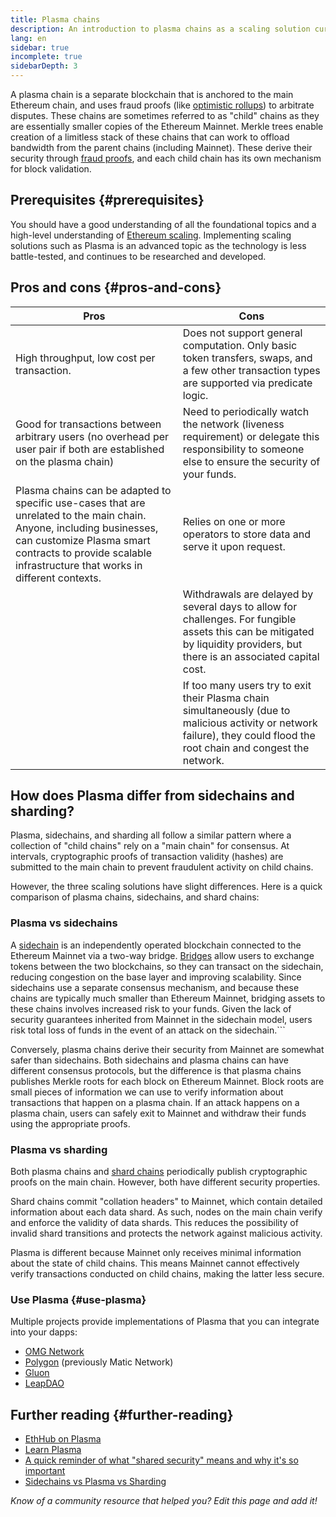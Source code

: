 ```yaml
---
title: Plasma chains
description: An introduction to plasma chains as a scaling solution currently utilized by the Ethereum community.
lang: en
sidebar: true
incomplete: true
sidebarDepth: 3
---
```


A plasma chain is a separate blockchain that is anchored to the main Ethereum chain, and uses fraud proofs (like [optimistic rollups](/developers/docs/scaling/optimistic-rollups/)) to arbitrate disputes. These chains are sometimes referred to as "child" chains as they are essentially smaller copies of the Ethereum Mainnet. Merkle trees enable creation of a limitless stack of these chains that can work to offload bandwidth from the parent chains (including Mainnet). These derive their security through [fraud proofs](/glossary/#fraud-proof), and each child chain has its own mechanism for block validation.

## Prerequisites {#prerequisites}

You should have a good understanding of all the foundational topics and a high-level understanding of [Ethereum scaling](/developers/docs/scaling/). Implementing scaling solutions such as Plasma is an advanced topic as the technology is less battle-tested, and continues to be researched and developed.

## Pros and cons {#pros-and-cons}

| Pros                                                                                                                  | Cons                                                                                                                                                                        |
| --------------------------------------------------------------------------------------------------------------------- | --------------------------------------------------------------------------------------------------------------------------------------------------------------------------- |
| High throughput, low cost per transaction.                                                                            | Does not support general computation. Only basic token transfers, swaps, and a few other transaction types are supported via predicate logic.                               |
| Good for transactions between arbitrary users (no overhead per user pair if both are established on the plasma chain) | Need to periodically watch the network (liveness requirement) or delegate this responsibility to someone else to ensure the security of your funds.                         |
|  Plasma chains can be adapted to specific use-cases that are unrelated to the main chain. Anyone, including businesses, can customize Plasma smart contracts to provide scalable infrastructure that works in different contexts.                                                       | Relies on one or more operators to store data and serve it upon request.                                                                                              |
|                                                                                                                        | Withdrawals are delayed by several days to allow for challenges. For fungible assets this can be mitigated by liquidity providers, but there is an associated capital cost. |
|                                                                                                                        | If too many users try to exit their Plasma chain simultaneously (due to malicious activity or network failure), they could flood the root chain and congest the network. | 

## How does Plasma differ from sidechains and sharding? 

Plasma, sidechains, and sharding all follow a similar pattern where a collection of "child chains" rely on a "main chain" for consensus. At intervals, cryptographic proofs of transaction validity (hashes) are submitted to the main chain to prevent fraudulent activity on child chains. 

However, the three scaling solutions have slight differences. Here is a quick comparison of plasma chains, sidechains, and shard chains:

### Plasma vs sidechains  

A [sidechain](/developers/docs/scaling/sidechains/) is an independently operated blockchain connected to the Ethereum Mainnet via a two-way bridge. [Bridges](/bridges/) allow users to exchange tokens between the two blockchains, so they can transact on the sidechain, reducing congestion on the base layer and improving scalability. 
Since sidechains use a separate consensus mechanism, and because these chains are typically much smaller than Ethereum Mainnet, bridging assets to these chains involves increased risk to your funds. Given the lack of security guarantees inherited from Mainnet in the sidechain model, users risk total loss of funds in the event of an attack on the sidechain.```

Conversely, plasma chains derive their security from Mainnet are somewhat safer than sidechains.  Both sidechains and plasma chains can have different consensus protocols, but the difference is that plasma chains publishes Merkle roots for each block on Ethereum Mainnet. Block roots are small pieces of information we can use to verify information about transactions that happen on a plasma chain. If an attack happens on a plasma chain, users can safely exit to Mainnet and withdraw their funds using the appropriate proofs. 

### Plasma vs sharding

Both plasma chains and [shard chains](/upgrades/shard-chains/) periodically publish cryptographic proofs on the main chain. However, both have different security properties. 

Shard chains commit "collation headers" to Mainnet, which contain detailed information about each data shard. As such, nodes on the main chain verify and enforce the validity of data shards. This reduces the possibility of invalid shard transitions and protects the network against malicious activity.  

Plasma is different because Mainnet only receives minimal information about the state of child chains. This means Mainnet cannot effectively verify transactions conducted on child chains, making the latter less secure. 

### Use Plasma {#use-plasma}

Multiple projects provide implementations of Plasma that you can integrate into your dapps:

- [OMG Network](https://omg.network/)
- [Polygon](https://polygon.technology/) (previously Matic Network)
- [Gluon](https://gluon.network/)
- [LeapDAO](https://ipfs.leapdao.org/)

## Further reading {#further-reading}

- [EthHub on Plasma](https://docs.ethhub.io/ethereum-roadmap/layer-2-scaling/plasma/)
- [Learn Plasma](https://www.learnplasma.org/en/)
- [A quick reminder of what "shared security" means and why it's so important](https://old.reddit.com/r/ethereum/comments/sgd3zt/a_quick_reminder_of_what_shared_security_means/)
- [Sidechains vs Plasma vs Sharding](https://vitalik.ca/general/2019/06/12/plasma_vs_sharding.html)

_Know of a community resource that helped you? Edit this page and add it!_
